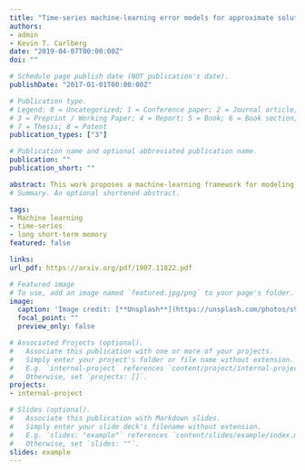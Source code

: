 ```yaml
---
title: "Time-series machine-learning error models for approximate solutions to parameterized dynamical systems"
authors:
- admin
- Kevin T. Carlberg  
date: "2019-04-07T00:00:00Z"
doi: ""

# Schedule page publish date (NOT publication's date).
publishDate: "2017-01-01T00:00:00Z"

# Publication type.
# Legend: 0 = Uncategorized; 1 = Conference paper; 2 = Journal article;
# 3 = Preprint / Working Paper; 4 = Report; 5 = Book; 6 = Book section;
# 7 = Thesis; 8 = Patent
publication_types: ["3"]

# Publication name and optional abbreviated publication name.
publication: ""
publication_short: ""

abstract: This work proposes a machine-learning framework for modeling the error incurred by approximate solutions to parameterized dynamical systems. In particular, we extend the machine-learning error models (MLEM) framework proposed in Ref. 15 to dynamical systems. The proposed Time-Series Machine-Learning Error Modeling (T-MLEM) method constructs a regression model that maps features--which comprise error indicators that are derived from standard a posteriori error-quantification techniques--to a random variable for the approximate-solution error at each time instance. The proposed framework considers a wide range of candidate features, regression methods, and additive noise models. We consider primarily recursive regression techniques developed for time-series modeling, including both classical time-series models (e.g., autoregressive models) and recurrent neural networks (RNNs), but also analyze standard non-recursive regression techniques (e.g., feed-forward neural networks) for comparative purposes. Numerical experiments conducted on multiple benchmark problems illustrate that the long short-term memory (LSTM) neural network, which is a type of RNN, outperforms other methods and yields substantial improvements in error predictions over traditional approaches. 
# Summary. An optional shortened abstract.

tags:
- Machine learning
- time-series 
- long short-term memory 
featured: false

links:
url_pdf: https://arxiv.org/pdf/1907.11822.pdf 

# Featured image
# To use, add an image named `featured.jpg/png` to your page's folder. 
image:
  caption: 'Image credit: [**Unsplash**](https://unsplash.com/photos/s9CC2SKySJM)'
  focal_point: ""
  preview_only: false

# Associated Projects (optional).
#   Associate this publication with one or more of your projects.
#   Simply enter your project's folder or file name without extension.
#   E.g. `internal-project` references `content/project/internal-project/index.md`.
#   Otherwise, set `projects: []`.
projects:
- internal-project

# Slides (optional).
#   Associate this publication with Markdown slides.
#   Simply enter your slide deck's filename without extension.
#   E.g. `slides: "example"` references `content/slides/example/index.md`.
#   Otherwise, set `slides: ""`.
slides: example
---
```

